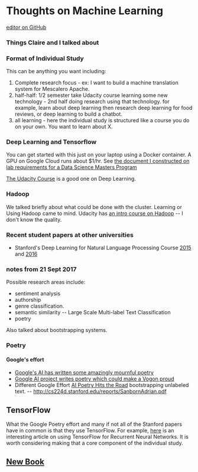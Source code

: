 # Thoughts on Machine Learning

 [editor on GitHub](https://github.com/zacharski/research/edit/master/index.md) 


### Things Claire and I talked about

### Format of Individual Study
This can be anything you want including:
1. Complete research focus - ex: I want to build a machine translation system for Mescalero Apache.
2. half-half: 1/2 semester take Udacity course learning some new technology - 2nd half doing research using that technology. for example, learn about deep learning then research deep learning for food reviews, or deep learning to build a chatbot. 
3. all learning - here the individual study is structured like a course you do on your own. You want to learn about X.

### Deep Learning and Tensorflow
You can get started with this just on your laptop using a Docker container.  A GPU on Google Cloud runs about $1/hr. 
See [the document I constructed on lab requirements for a Data Science Masters Program](https://docs.google.com/document/d/1V1HY1Ext6MTbsaZGO81F5D3Pd2taviLUcz4TwvUADiE/edit?usp=sharing)

[The Udacity Course](https://www.udacity.com/course/deep-learning--ud730) is a good one on Deep Learning.

### Hadoop
We talked briefly about what could be done with the cluster. Learning or Using Hadoop came to mind. Udacity has [an intro course on Hadoop](https://www.udacity.com/course/intro-to-hadoop-and-mapreduce--ud617) -- I don't know the quality.


### Recent student papers at other universities

* Stanford's Deep Learning for Natural Language Processing Course [2015](http://cs224d.stanford.edu/reports_2015.html) and [2016](http://cs224d.stanford.edu/reports_2016.html)


### notes from 21 Sept 2017

Possible research areas include:

* sentiment analysis
* authorship
* genre classification.  
* semantic similarity -- Large Scale Multi-label Text Classification
* poetry 

Also talked about bootstrapping systems.

### Poetry 
#### Google's effort
* [Google's AI has written some amazingly mournful poetry](http://www.wired.co.uk/article/google-artificial-intelligence-poetry)
* [Google AI project writes poetry which could make a Vogon proud](https://www.theguardian.com/technology/2016/may/17/googles-ai-write-poetry-stark-dramatic-vogons)
* Different Google Effort [AI Poetry Hits the Road](https://medium.com/artists-and-machine-intelligence/ai-poetry-hits-the-road-eb685dfc1544)
bootstrapping unlabeled text.   -- http://cs224d.stanford.edu/reports/SanbornAdrian.pdf



## TensorFlow
What the Google Poetry effort and many if not all of the Stanford papers have in common is that they use TensorFlow. For example, [here](https://www.tensorflow.org/tutorials/recurrent) is an interesting article on using TensorFlow for Recurrent Neural Networks.  It is worth considering making that a core component of the individual study.



## [New Book](book)


